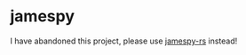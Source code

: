 # jamespy

I have abandoned this project, please use [jamespy-rs](https://github.com/jamesbt365/jamespy-rs) instead!
